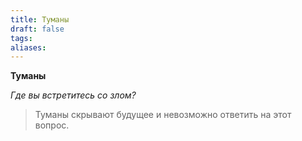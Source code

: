 ```yaml
---
title: Туманы
draft: false
tags: 
aliases:
---
```

 
**Туманы**

*Где вы встретитесь со злом?*

> Туманы скрывают будущее и невозможно ответить на этот вопрос.